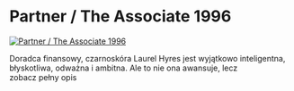 Partner / The Associate 1996 
=============
[![Partner / The Associate 1996 ](http://vidos.pl/images/player.gif)](http://vidos.pl/partner-the-associate-1996)

 Doradca finansowy, czarnoskóra Laurel Hyres jest wyjątkowo inteligentna, błyskotliwa, odważna i ambitna. Ale to nie ona awansuje, lecz zobacz pełny opis
